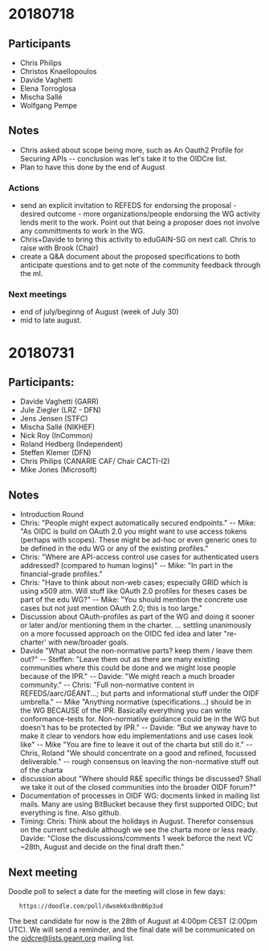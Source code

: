 # 20180718

## Participants
* Chris Philips
* Christos Knaellopoulos
* Davide Vaghetti
* Elena Torroglosa
* Mischa Sallé
* Wolfgang Pempe

## Notes
* Chris asked about scope being more, such as An Oauth2 Profile for Securing APIs -- conclusion was let's take it to the OIDCre list.
* Plan to have this done by the end of August

### Actions
* send an explicit invitation to REFEDS for endorsing the proposal - desired outcome - more organizations/people endorsing the WG activity lends merit to the work. Point out that being a proposer does not involve any committments to work in the WG.
* Chris+Davide to bring this activity to eduGAIN-SG on next call. Chris to raise with Brook (Chair)
* create a Q&A document about the proposed specifications to both anticipate questions and to get note of the community feedback through the ml.

### Next meetings
* end of july/beginng of August (week of July 30)
* mid to late august.

# 20180731

## Participants:
* Davide Vaghetti (GARR)
* Jule Ziegler (LRZ - DFN)
* Jens Jensen (STFC)
* Mischa Sallé (NIKHEF)
* Nick Roy (InCommon)
* Roland Hedberg (Independent)
* Steffen Klemer (DFN)
* Chris Philips (CANARIE CAF/ Chair CACTI-I2)
* Mike Jones  (Microsoft)

## Notes

* Introduction Round
* Chris: "People might expect automatically secured endpoints." -- Mike: "As OIDC is build on OAuth 2.0 you might want to use access tokens (perhaps with scopes). These might be ad-hoc or even generic ones to be defined in the edu WG or any of the existing profiles."
* Chris: "Where are API-access control use cases for authenticated users addressed? (compared to human logins)" -- Mike: "In part in the financial-grade profiles."
* Chris: "Have to think about non-web cases; especially GRID which is using x509 atm. Will stuff like OAuth 2.0 profiles for theses cases be part of the edu WG?" -- Mike: "You should mention the concrete use cases but not just mention OAuth 2.0; this is too large."
* Discussion about OAuth-profiles as part of the WG and doing it sooner or later and/or mentioning them in the charter. ... settling unanimously on a more focussed approach on the OIDC fed idea and later "re-charter' with new/broader goals.
* Davide "What about the non-normative parts? keep them / leave them out?" -- Steffen: "Leave them out as there are many existing communities where this could be done and we might lose people because of the IPR." -- Davide: "We might reach a much broader community." -- Chris: "Full non-normative content in REFEDS/aarc/GÉANT...; but parts and informational stuff under the OIDF umbrella." -- Mike "Anything normative (specifications...) should be in the WG BECAUSE of the IPR. Basically everything you can write conformance-tests for. Non-normative guidance could be in the WG but doesn't has to be protected by IPR." -- Davide: "But we anyway have to make it clear to vendors how edu implementations and use cases look like" -- Mike "You are fine to leave it out of the charta but still do it." -- Chris, Roland "We should concentrate on a good and refined, focussed deliverable." -- rough consensus on leaving the non-normative stuff out of the charta
* discussion about "Where should R&E specific things be discussed? Shall we take it out of the closed communities into the broader OIDF forum?"
* Documentation of processes in OIDF WG: docments linked in mailing list mails. Many are using BitBucket because they first supported OIDC; but everything is fine. Also github.
* Timing: Chris: Think about the holidays in August. Therefor consensus on the current schedule although we see the charta more or less ready. Davide: "Close the discussions/comments 1 week beforce the next VC ~28th, August and decide on the final draft then."

## Next meeting

Doodle poll to select a date for the meeting will close in few days: 

       https://doodle.com/poll/dwsmk6xdbn86p3ud

The best candidate for now is the 28th of August at 4:00pm CEST 
(2:00pm UTC).
We will send a reminder, and the final date will be communicated on 
the oidcre@lists.geant.org mailing list.
